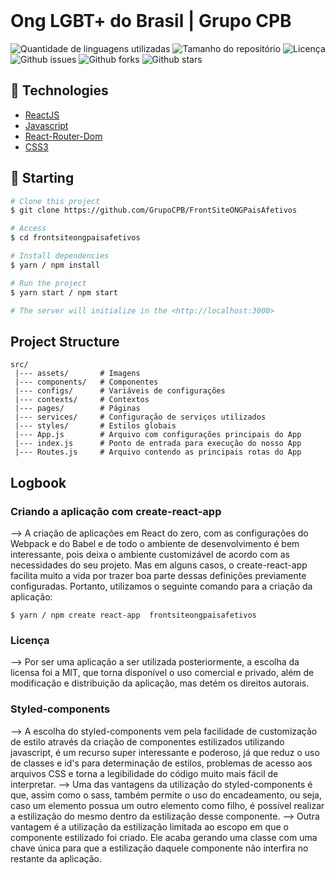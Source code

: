 <div align="center" id="top"> 
  &#xa0;
</div>

<h1>Ong LGBT+ do Brasil | Grupo CPB</h1>

<p>
  

  <img alt="Quantidade de linguagens utilizadas" src="https://img.shields.io/github/languages/count/GrupoCPB/siteonglgbtmaisdobrasil?color=56BEB8">

  <img alt="Tamanho do repositório" src="https://img.shields.io/github/repo-size/GrupoCPB/siteonglgbtmaisdobrasil?color=56BEB8">

  <img alt="Licença" src="https://img.shields.io/github/license/GrupoCPB/siteonglgbtmaisdobrasil?color=56BEB8">

  <img alt="Github issues" src="https://img.shields.io/github/issues/GrupoCPB/siteonglgbtmaisdobrasil?color=56BEB8" />

  <img alt="Github forks" src="https://img.shields.io/github/forks/GrupoCPB/siteonglgbtmaisdobrasil?color=56BEB8" />

  <img alt="Github stars" src="https://img.shields.io/github/stars/GrupoCPB/siteonglgbtmaisdobrasil?color=56BEB8" />

## :rocket: Technologies ##

- [ReactJS](https://pt-br.reactjs.org/)
- [Javascript](https://developer.mozilla.org/pt-BR/docs/Web/JavaScript)
- [React-Router-Dom](https://reactrouter.com)
- [CSS3](https://www.w3schools.com/css/)

## :checkered_flag: Starting ##

```bash
# Clone this project
$ git clone https://github.com/GrupoCPB/FrontSiteONGPaisAfetivos

# Access
$ cd frontsiteongpaisafetivos

# Install dependencies
$ yarn / npm install

# Run the project
$ yarn start / npm start

# The server will initialize in the <http://localhost:3000>
```

## Project Structure

```
src/
 |--- assets/       # Imagens
 |--- components/   # Componentes
 |--- configs/      # Variáveis de configurações
 |--- contexts/     # Contextos
 |--- pages/        # Páginas
 |--- services/     # Configuração de serviços utilizados
 |--- styles/       # Estilos globais
 |--- App.js        # Arquivo com configurações principais do App
 |--- index.js      # Ponto de entrada para execução do nosso App
 |--- Routes.js     # Arquivo contendo as principais rotas do App
```

## Logbook

### Criando a aplicação com create-react-app

--> A criação de aplicações em React do zero, com as configurações do Webpack e do Babel e de todo o ambiente de desenvolvimento é bem interessante, pois deixa o ambiente customizável de acordo com as necessidades do seu projeto. Mas em alguns casos, o create-react-app facilita muito a vida por trazer boa parte dessas definições previamente configuradas. Portanto, utilizamos o seguinte comando para a criação da aplicação:

```
$ yarn / npm create react-app  frontsiteongpaisafetivos
```


### Licença

--> Por ser uma aplicação a ser utilizada posteriormente, a escolha da licensa foi a MIT, que torna disponível o uso comercial e privado, além de modificação e distribuição da aplicação, mas detém os direitos autorais.

### Styled-components

--> A escolha do styled-components vem pela facilidade de customização de estilo através da criação de componentes estilizados utilizando javascript, é um recurso super interessante e poderoso, já que reduz o uso de classes e id's para determinação de estilos, problemas de acesso aos arquivos CSS e torna a legibilidade do código muito mais fácil de interpretar.
--> Uma das vantagens da utilização do styled-components é que, assim como o sass, também permite o uso do encadeamento, ou seja, caso um elemento possua um outro elemento como filho, é possível realizar a estilização do mesmo dentro da estilização desse componente.
--> Outra vantagem é a utilização da estilização limitada ao escopo em que o componente estilizado foi criado. Ele acaba gerando uma classe com uma chave única para que a estilização daquele componente não interfira no restante da aplicação.
